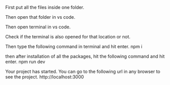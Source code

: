 
First put all the files inside one folder.

Then open that folder in vs code.

Then open terminal in vs code.

Check if the terminal is also opened for that location or not.

Then type the following command in terminal and hit enter.
npm i

then after installation of all the packages, hit the following command and hit enter.
npm run dev

Your project has started. You can go to the following url in any browser to see the project.
http://localhost:3000

